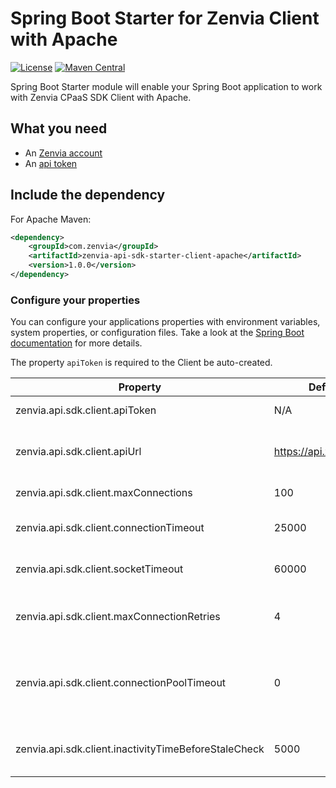 # Spring Boot Starter for Zenvia Client with Apache
[![License](https://img.shields.io/github/license/zenvia/zenvia-sdk-java.svg)](LICENSE.md)
[![Maven Central](https://maven-badges.herokuapp.com/maven-central/com.zenvia/zenvia-api-sdk-starter-client-apache/badge.svg?style=flat-square)](https://maven-badges.herokuapp.com/maven-central/com.zenvia/zenvia-api-sdk-starter-client-apache/)

Spring Boot Starter module will enable your Spring Boot application to work with Zenvia CPaaS SDK Client with Apache.

## What you need

* An [Zenvia account](https://www.zenvia.com/)
* An [api token](https://app.zenvia.com/home/api)

## Include the dependency

For Apache Maven:
```xml
<dependency>
	<groupId>com.zenvia</groupId>
	<artifactId>zenvia-api-sdk-starter-client-apache</artifactId>
	<version>1.0.0</version>
</dependency>
```

### Configure your properties

You can configure your applications properties with environment variables, system properties, or configuration files. Take a look at the [Spring Boot documentation](https://docs.spring.io/spring-boot/docs/current/reference/html/boot-features-external-config.html) for more details.

The property `apiToken` is required to the Client be auto-created.

| Property | Default | Details |
|----------|---------|---------|
| zenvia.api.sdk.client.apiToken                       | N/A                    | Your [api token](https://app.zenvia.com/home/api
| zenvia.api.sdk.client.apiUrl                         | https://api.zenvia.com | The URL for the API service. Usually the default value is used, but change it can be useful for testing
| zenvia.api.sdk.client.maxConnections                 | 100                    | The maximum number of connections the pool can have
| zenvia.api.sdk.client.connectionTimeout              | 25000                  | The amount of time in milliseconds for a connection attempt to timeout
| zenvia.api.sdk.client.socketTimeout                  | 60000                  | The amount of time in milliseconds for a server reply to timeout
| zenvia.api.sdk.client.maxConnectionRetries           | 4                      | The maximum amount of connection retries automatically made by the HTTP client in case of connection failure
| zenvia.api.sdk.client.connectionPoolTimeout          | 0                      | The amount of time in milliseconds for a request to timeout when wait for a free connection from the pool. When zero, it means it will wait indefinitely for a connection
| zenvia.api.sdk.client.inactivityTimeBeforeStaleCheck | 5000                   | The amount of time in milliseconds of inactivity necessary to trigger a stale check on idle pool connections
